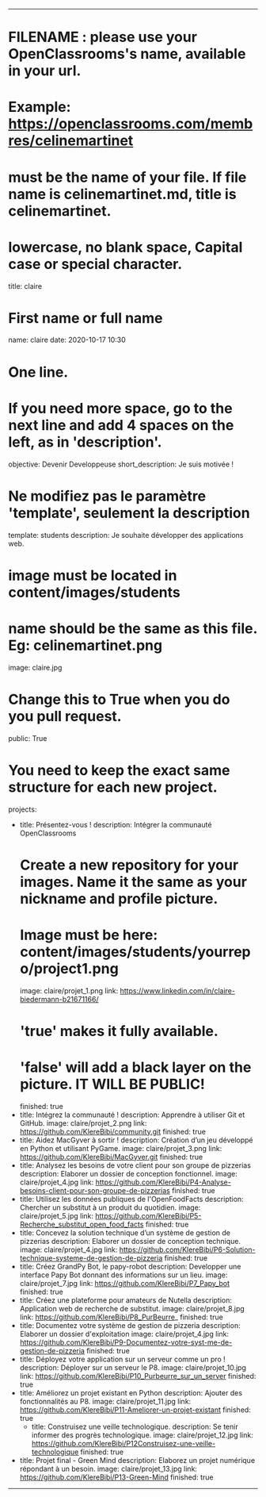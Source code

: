 ---

# FILENAME : please use your OpenClassrooms's name, available in your url.
# Example: https://openclassrooms.com/membres/celinemartinet
# must be the name of your file. If file name is celinemartinet.md, title is celinemartinet.
# lowercase, no blank space, Capital case or special character.
title: claire

# First name or full name
name: claire
date: 2020-10-17 10:30

# One line.
# If you need more space, go to the next line and add 4 spaces on the left, as in 'description'.
objective: Devenir Developpeuse
short_description: Je suis motivée !

# Ne modifiez pas le paramètre 'template', seulement la description
template: students
description:
   Je souhaite développer des applications web. 

# image must be located in content/images/students
# name should be the same as this file. Eg: celinemartinet.png
image: claire.jpg

# Change this to True when you do you pull request.
public: True

# You need to keep the exact same structure for each new project.
projects:
  - title: Présentez-vous !
    description: Intégrer la communauté OpenClassrooms 
    # Create a new repository for your images. Name it the same as your nickname and profile picture.
    # Image must be here: content/images/students/yourrepo/project1.png
    image: claire/projet_1.png
    link: https://www.linkedin.com/in/claire-biedermann-b21671166/
    # 'true' makes it fully available.
    # 'false' will add a black layer on the picture. IT WILL BE PUBLIC!
    finished: true
  - title: Intégrez la communauté !
    description: Apprendre à utiliser Git et GitHub.
    image: claire/projet_2.png
    link: https://github.com/KlereBibi/community.git
    finished: true
  - title: Aidez MacGyver à sortir !
    description: Création d’un jeu développé en Python et utilisant PyGame.
    image: claire/projet_3.png
    link: https://github.com/KlereBibi/MacGyver.git
    finished: true
  - title: Analysez les besoins de votre client pour son groupe de pizzerias
    description: Elaborer un dossier de conception fonctionnel.
    image: claire/projet_4.jpg
    link: https://github.com/KlereBibi/P4-Analyse-besoins-client-pour-son-groupe-de-pizzerias
    finished: true
  - title: Utilisez les données publiques de l'OpenFoodFacts
    description: Chercher un substitut à un produit du quotidien. 
    image: claire/projet_5.jpg
    link: https://github.com/KlereBibi/P5-Recherche_substitut_open_food_facts
    finished: true
  - title: Concevez la solution technique d’un système de gestion de pizzerias
    description: Elaborer un dossier de conception technique.
    image: claire/projet_4.jpg
    link: https://github.com/KlereBibi/P6-Solution-technique-systeme-de-gestion-de-pizzeria
    finished: true
  - title: Créez GrandPy Bot, le papy-robot
    description: Developper une interface Papy Bot donnant des informations sur un lieu. 
    image: claire/projet_7.jpg
    link: https://github.com/KlereBibi/P7_Papy_bot
    finished: true
  - title: Créez une plateforme pour amateurs de Nutella
    description: Application web de recherche de substitut.
    image: claire/projet_8.jpg
    link: https://github.com/KlereBibi/P8_PurBeurre_
    finished: true
  - title: Documentez votre système de gestion de pizzeria
    description: Elaborer un dossier d'exploitation
    image: claire/projet_4.jpg
    link: https://github.com/KlereBibi/P9-Documentez-votre-syst-me-de-gestion-de-pizzeria
    finished: true
  - title: Déployez votre application sur un serveur comme un pro !
    description: Déployer sur un serveur le P8.
    image: claire/projet_10.jpg
    link: https://github.com/KlereBibi/P10_Purbeurre_sur_un_server
    finished: true
  - title: Améliorez un projet existant en Python 
    description: Ajouter des fonctionnalités au P8.
    image: claire/projet_11.jpg
    link: https://github.com/KlereBibi/P11-Ameliorer-un-projet-existant
    finished: true
    - title: Construisez une veille technologique.
    description: Se tenir informer des progrès technologique.
    image: claire/projet_12.jpg
    link: https://github.com/KlereBibi/P12Construisez-une-veille-technologique
    finished: true
  - title: Projet final - Green Mind
    description: Elaborez un projet numérique répondant à un besoin.
    image: claire/projet_13.jpg
    link: https://github.com/KlereBibi/P13-Green-Mind
    finished: true
---